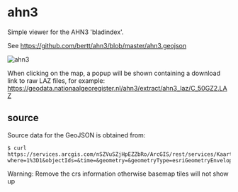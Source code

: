 # ahn3

Simple viewer for the AHN3 'bladindex'.

See https://github.com/bertt/ahn3/blob/master/ahn3.geojson

![ahn3](ahn3.png)

When clicking on the map, a popup will be shown containing a download link to raw LAZ files, for example: https://geodata.nationaalgeoregister.nl/ahn3/extract/ahn3_laz/C_50GZ2.LAZ


## source 

Source data for the GeoJSON is obtained from:

```
$ curl https://services.arcgis.com/nSZVuSZjHpEZZbRo/ArcGIS/rest/services/Kaartbladen_AHN3/FeatureServer/0/query?where=1%3D1&objectIds=&time=&geometry=&geometryType=esriGeometryEnvelope&inSR=&spatialRel=esriSpatialRelIntersects&resultType=none&distance=0.0&units=esriSRUnit_Meter&returnGeodetic=false&outFields=AHN3_LAZ&returnGeometry=true&returnCentroid=false&multipatchOption=xyFootprint&maxAllowableOffset=&geometryPrecision=&outSR=4326&datumTransformation=&applyVCSProjection=false&returnIdsOnly=false&returnUniqueIdsOnly=false&returnCountOnly=false&returnExtentOnly=false&returnDistinctValues=false&orderByFields=&groupByFieldsForStatistics=&outStatistics=&having=&resultOffset=&resultRecordCount=2000&returnZ=false&returnM=false&returnExceededLimitFeatures=true&quantizationParameters=&sqlFormat=none&f=pgeojson&token=
```

Warning: Remove the crs information otherwise basemap tiles will not show up 

